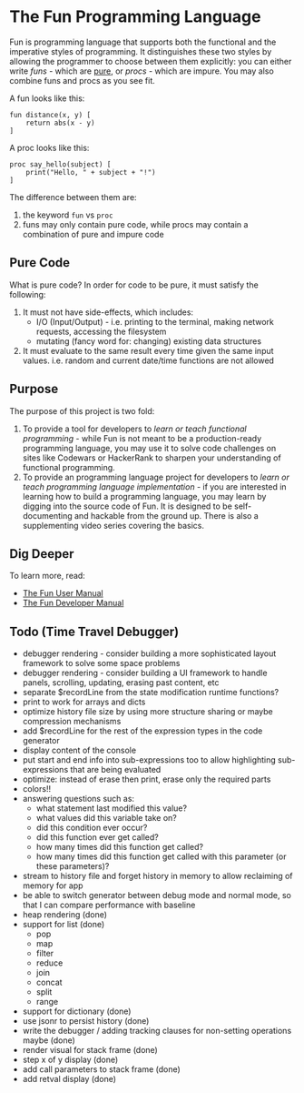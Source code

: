 # The Fun Programming Language

Fun is programming language that supports both the functional and the
imperative styles of programming. It distinguishes these two styles
by allowing the programmer to choose between them explicitly: you can
either write *funs* - which are [pure](https://en.wikipedia.org/wiki/Pure_function),
or *procs* - which are impure. You may also combine
funs and procs as you see fit.

A fun looks like this:

```
fun distance(x, y) [
    return abs(x - y)
]
```

A proc looks like this:

```
proc say_hello(subject) [
    print("Hello, " + subject + "!")
]
```

The difference between them are:

1. the keyword `fun` vs `proc`
2. funs may only contain pure code, while procs may contain
a combination of pure and impure code

## Pure Code

What is pure code? In order for code to be pure, it must
satisfy the following:

1. It must not have side-effects, which includes:
    * I/O (Input/Output) - i.e. printing to the terminal, making network requests, accessing the filesystem
    * mutating (fancy word for: changing) existing data structures
2. It must evaluate to the same result every time given the same input values. i.e. random and current date/time functions are not allowed

## Purpose

The purpose of this project is two fold:

1. To provide a tool for developers to *learn or teach functional programming* - while Fun is not meant to be a production-ready programming language, you may use it
to solve code challenges on sites like Codewars or HackerRank to sharpen your understanding of functional programming.
2. To provide an programming language project for developers to *learn or teach programming language implementation* - if you are interested in learning how
to build a programming language, you may learn by digging
into the source code of Fun. It is designed to be self-documenting and hackable from the ground up. There
is also a supplementing video series covering the basics.

## Dig Deeper

To learn more, read:

* [The Fun User Manual](USER_MANUAL.md)
* [The Fun Developer Manual](CONTRIBUTING.md)

## Todo (Time Travel Debugger)

* debugger rendering - consider building a more sophisticated layout framework to solve some space problems
* debugger rendering - consider building a UI framework to handle panels, scrolling, updating, erasing past content, etc
* separate $recordLine from the state modification runtime functions?
* print to work for arrays and dicts
* optimize history file size by using more structure sharing or maybe compression mechanisms
* add $recordLine for the rest of the expression types in the code generator
* display content of the console
* put start and end info into sub-expressions too to allow highlighting sub-expressions that are
being evaluated
* optimize: instead of erase then print, erase only the required parts
* colors!!
* answering questions such as:
   * what statement last modified this value?
   * what values did this variable take on?
   * did this condition ever occur?
   * did this function ever get called?
   * how many times did this function get called?
   * how many times did this function get called with this parameter (or these parameters)?
* stream to history file and forget history in memory to allow reclaiming of memory for app
* be able to switch generator between debug mode and normal mode, so that I can compare
performance with baseline
* heap rendering (done)
* support for list (done)
    * pop
    * map
    * filter
    * reduce
    * join
    * concat
    * split
    * range
* support for dictionary (done)
* use jsonr to persist history (done)
* write the debugger / adding tracking clauses for non-setting operations maybe (done)
* render visual for stack frame (done)
* step x of y display (done)
* add call parameters to stack frame (done)
* add retval display (done)
